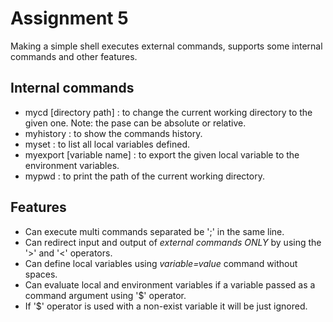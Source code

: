 # Assignment 5
Making a simple shell executes external commands, supports some internal commands and other features.

## Internal commands
* mycd [directory path] : to change the current working directory to the given one. Note: the pase can be absolute or relative.
* myhistory : to show the commands history.
* myset : to list all local variables defined.
* myexport [variable name] : to export the given local variable to the environment variables.
* mypwd : to print the path of the current working directory.

## Features
* Can execute multi commands separated be ';' in the same line.
* Can redirect input and output of *external commands ONLY* by using the '>' and '<' operators.
* Can define local variables using *variable=value* command without spaces.
* Can evaluate local and environment variables if a variable passed as a command argument using '$' operator.
* If '$' operator is used with a non-exist variable it will be just ignored.
